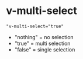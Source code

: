 # v-multi-select

```text
"v-multi-select="true"
```

* "nothing" = no selection
* "true" = multi selection
* "false" = single selection

